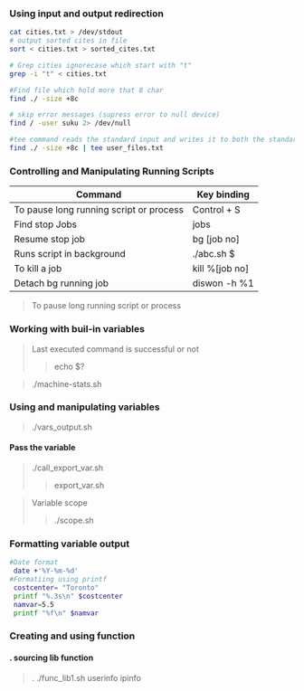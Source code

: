 ### Using input and output redirection


```bash
cat cities.txt > /dev/stdout
# output sorted cites in file
sort < cities.txt > sorted_cites.txt

# Grep cities ignorecase which start with "t"
grep -i "t" < cities.txt

#Find file which hold more that 8 char
find ./ -size +8c

# skip error messages (supress error to null device)
find / -user suku 2> /dev/null

#tee command reads the standard input and writes it to both the standard output and one or more files.
find ./ -size +8c | tee user_files.txt
```

### Controlling and Manipulating Running Scripts
                
Command                                  | Key binding
-------------                            | -------------
To pause long running script or process  | Control + S
Find stop Jobs                          | jobs 
Resume stop job                         | bg [job no]
Runs script in background                    | ./abc.sh $
To kill a job                             | kill %[job no]
Detach bg running job                            | diswon -h %1

> To pause long running script or process


### Working with buil-in variables

> Last executed command is successful or not 
>>echo $?

> ./machine-stats.sh

### Using and manipulating variables

> ./vars_output.sh 

#### Pass the variable

>./call_export_var.sh
>>export_var.sh

> Variable scope
>>./scope.sh

### Formatting variable output

```bash
#Date format
 date +'%Y-%m-%d'
#Formatiing using printf
 costcenter= "Toronto"
 printf "%.3s\n" $costcenter
 namvar=5.5
 printf "%f\n" $namvar
```
### Creating and using function

#### . sourcing lib function

> . ./func_lib1.sh
>userinfo
>ipinfo

